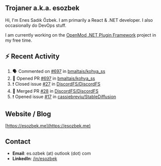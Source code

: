 ##  Trojaner a.k.a. esozbek
Hi, I'm Enes Sadık Özbek. I am primarily a React & .NET developer. I also occasionally do DevOps stuff.

I am currently working on the [OpenMod .NET Plugin Framework](https://github.com/openmod/openmod) project in my free time. 

## :zap: Recent Activity

<!--START_SECTION:activity-->
1. 🗣 Commented on [#697](https://github.com/bmaltais/kohya_ss/issues/697) in [bmaltais/kohya_ss](https://github.com/bmaltais/kohya_ss)
2. 💪 Opened PR [#697](https://github.com/bmaltais/kohya_ss/pull/697) in [bmaltais/kohya_ss](https://github.com/bmaltais/kohya_ss)
3. ❗️ Closed issue [#27](https://github.com/DiscordFS/DiscordFS/issues/27) in [DiscordFS/DiscordFS](https://github.com/DiscordFS/DiscordFS)
4. 🎉 Merged PR [#28](https://github.com/DiscordFS/DiscordFS/pull/28) in [DiscordFS/DiscordFS](https://github.com/DiscordFS/DiscordFS)
5. ❗️ Opened issue [#17](https://github.com/cassiebreviu/StableDiffusion/issues/17) in [cassiebreviu/StableDiffusion](https://github.com/cassiebreviu/StableDiffusion)
<!--END_SECTION:activity-->

## Website / Blog
[https://esozbek.me](https://esozbek.me)

## Contact
- **Email**: es.ozbek (at) outlook (dot) com
- **LinkedIn**: [/in/esozbek](https://linkedin.com/in/esozbek)
